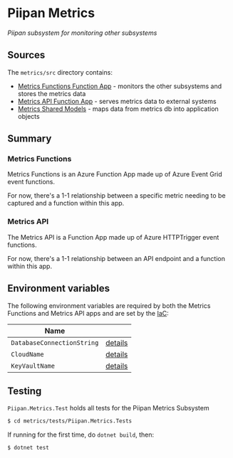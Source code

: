 # Piipan Metrics

*Piipan subsystem for monitoring other subsystems*

## Sources

The `metrics/src` directory contains:

* [Metrics Functions Function App](./src/PiipanMetricsFunctions) - monitors the other subsystems and stores the metrics data
* [Metrics API Function App](./src/PiipanMetricsApi) - serves metrics data to external systems
* [Metrics Shared Models](./src/Piipan.Metrics.Models) - maps data from metrics db into application objects

## Summary

### Metrics Functions

Metrics Functions is an Azure Function App made up of Azure Event Grid event functions.

For now, there's a 1-1 relationship between a specific metric needing to be captured and a function within this app.

### Metrics API

The Metrics API is a Function App made up of Azure HTTPTrigger event functions.

For now, there's a 1-1 relationship between an API endpoint and a function within this app.

## Environment variables

The following environment variables are required by both the Metrics Functions and Metrics API apps and are set by the [IaC](../docs/iac.md):

| Name | |
|---|---|
| `DatabaseConnectionString` | [details](../../docs/iac.md#\:\~\:text=DatabaseConnectionString) |
| `CloudName` | [details](../../docs/iac.md#\:\~\:text=CloudName) |
| `KeyVaultName` | [details](../../docs/iac.md#\:\~\:text=KeyVaultName) |

## Testing

`Piipan.Metrics.Test` holds all tests for the Piipan Metrics Subsystem

``` bash
$ cd metrics/tests/Piipan.Metrics.Tests
```

If running for the first time, do `dotnet build`, then:

``` bash
$ dotnet test
```

